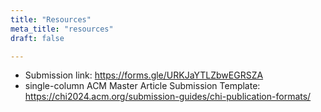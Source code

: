 ```yaml
---
title: "Resources"
meta_title: "resources"
draft: false

---
```

- Submission link: https://forms.gle/URKJaYTLZbwEGRSZA
- single-column ACM Master Article Submission Template: https://chi2024.acm.org/submission-guides/chi-publication-formats/ 

[//]: # (### Articles)

[//]: # (Coming soon)

[//]: # ()
[//]: # (### Datasets)

[//]: # (Coming soon)

